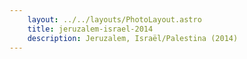 ```yaml
---
    layout: ../../layouts/PhotoLayout.astro
    title: jeruzalem-israel-2014
    description: Jeruzalem, Israël/Palestina (2014)
---
```

